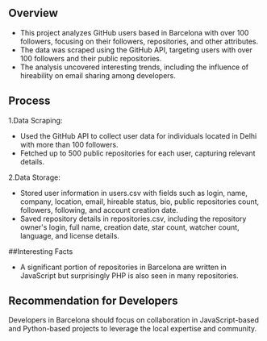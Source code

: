 ## Overview
- This project analyzes GitHub users based in Barcelona with over 100 followers, focusing on their followers, repositories, and other attributes.
- The data was scraped using the GitHub API, targeting users with over 100 followers and their public repositories.
- The analysis uncovered interesting trends, including the influence of hireability on email sharing among developers.
  
## Process
1.Data Scraping:

- Used the GitHub API to collect user data for individuals located in Delhi with more than 100 followers.
- Fetched up to 500 public repositories for each user, capturing relevant details.

2.Data Storage:

- Stored user information in users.csv with fields such as login, name, company, location, email, hireable status, bio, public repositories count, followers, following, and account creation date.
- Saved repository details in repositories.csv, including the repository owner's login, full name, creation date, star count, watcher count, language, and license details.

##Interesting Facts

- A significant portion of repositories in Barcelona are written in JavaScript but surprisingly PHP is also seen in many repositories.

## Recommendation for Developers

Developers in Barcelona should focus on collaboration in JavaScript-based and Python-based projects to leverage the local expertise and community.
